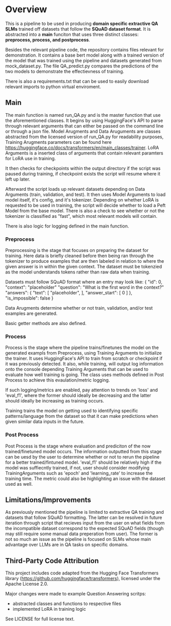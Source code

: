 # Overview

This is a pipeline to be used in producing **domain specific extractive QA SLMs** trained off datasets that follow the **SQuAD dataset format**. 
It is abstracted into a **main** funciton that uses three distinct classes: **preprocess, process, and postprocess**.

Besides the relevant pipeline code, the repository contains files relevant for demonstration. It contains a base bert model along with a
trained version of the model that was trained using the pipeline and datasets generated from mock_dataset.py. The file QA_predict.py compares the predictions
of the two models to demonstrate the effectievness of training. 

There is also a requirements.txt that can be used to easily download relevant imports to python virtual enviroment.

## Main
The main function is named run_QA.py and is the master function that use the aforementioned classes. It begins by using HuggingFace's API to 
parse through relevant arguments that can either be passed on the command line or through a json file. Model Arugments and Data Aruguments are classes 
abstracted from the licensed version of run_QA.py for readability purposes, Training Arugments parameters can be found here https://huggingface.co/docs/transformers/en/main_classes/trainer.
LoRA Arguments is a inserted class of arguments that contain relevant paramters for LoRA use in training.

It then checks for checkpoints within the output directory if the script was paused during training, if checkpoint exists the script will resume where it left up later.

Afterward the script loads up relevant datasets depending on Data Arguments (train, validation, and test). It then uses Model Arguments to load model itself, it's config, and it's tokenizer.
Depending on whether LoRA is requested to be used in training, the script will decide whether to load a Peft Model from the base model. There is also a check to see whether or not the tokenizer is classified as "fast",
which most relevant models will contain. 

There is also logic for logging defined in the main function.

### Preprocess
Preprocessing is the stage that focuses on preparing the dataset for training. Here data is briefly cleaned before then being ran through the tokenizer to produce examples that are then 
labeled in relation to where the given answer is in within the given context. The dataset must be tokenzied as the model understands tokens rather than raw data when training.

Datasets must follow SQuAD format where an entry may look like:
{
  "id": 0,
  "context": "placeholder"
  "question": "What is the first word in the context?"
  "answers": {
    "text": [
      "placeholder",
    ],
    "answer_start": [
      0
    ]
  },
  "is_impossible": false
}

Data Arugments determine whether or not train, validation, and/or test examples are generated.

Basic getter methods are also defined.

### Process
Process is the stage where the pipeline trains/finetunes the model on the generated exampls from Preprocess, using Training Arguments to initialize the trainer. It uses HuggingFace's API
to train from scratch or checkpoint if it was previously detected. It also, while training, will output log information onto the console depending Training Arguments that can be used to
evaluate how well training is going. The class uses methods defined in Post Process to achieve this evaulation/metric logging.

If such logging/metrics are enabled, pay attention to trends on 'loss' and 'eval_f1', where the former should ideally be decreasing and the latter should ideally be
increasing as training occurs.

Training trains the model on getting used to identifying specific patterns/language from the dataset so that it can make predictions when given similar data inputs in the future. 

### Post Process
Post Process is the stage where evaluation and prediciton of the now trained/finetuned model occurs. The information outputted from this stage can be uesd by the user to determine
whether or not to rerun the pipeline for a better trained/fintuned model. 'eval_f1' should be relatively high if the model was suffiecntly trained, if not, user should consider modifying
TrainingArguments such as 'epoch' and 'learning_rate' to increase the training time. The metric could also be highlighting an issue with the dataset used as well.

## Limitations/Improvements
As previously mentioned the pipeline is limited to extractive QA training and datasets that follow SQuAD formatting. The latter can be resolved in future iteration through script that
recieves input from the user on what fields from the incompatible dataset correspond to the expected SQuAD fields (though may still require some manual data preperation from user). The former
is not so much an issue as the pipeline is focused on SLMs whose main advantage over LLMs are in QA tasks on specific domains.

## Third-Party Code Attribution

This project includes code adapted from the Hugging Face Transformers library
(https://github.com/huggingface/transformers), licensed under the Apache License 2.0.

Major changes were made to example Question Answering scritps:
- abstracted classes and functions to respective files
- implemented LoRA in training logic

See LICENSE for full license text.
